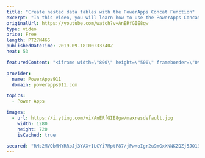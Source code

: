 ```yaml
---
title: "Create nested data tables with the PowerApps Concat Function"
excerpt: "In this video, you will learn how to use the PowerApps Concat function. We will start with the basics and then get crazy by the end. Video also includes the HTML control and a combo box for fun.   For PowerApps Training check out https://www.PowerApps911.com/training"
originalUrl: https://youtube.com/watch?v=AnERfGIE8gw
type: video
price: Free
length: PT27M46S
publishedDateTime: 2019-09-18T00:33:40Z
heat: 53

featuredContent: "<iframe width=\"800\" height=\"500\" frameborder=\"0\" src=\"https://www.youtube.com/embed/AnERfGIE8gw\" allow=\"accelerometer; autoplay; encrypted-media; gyroscope; picture-in-picture\" allowfullscreen></iframe>"

provider:
  name: PowerApps911
  domain: powerapps911.com

topics:
  - Power Apps

images:
  - url: https://i.ytimg.com/vi/AnERfGIE8gw/maxresdefault.jpg
    width: 1280
    height: 720
    isCached: true

secured: "RMs2MVQbMMYRRbJj3YAX+ILCYi7MptP87/jPw+oIgr2u9mGxXNNKZQZj5JO13h39xgjqakOp5moFsYHFTXuJS+Vssyz3M80zdbdd+LmAg2kH1bJZYW9mYAC3cfsg2F1tdCMHOiubvSqaHvRttQPrqLWtzG11hfdyczTh4csiphhUSLDw3KLxRMnz3iWLqY2eu086jJdO5l+LP/Ed6Equr0I9B/pyZgnDcfrGMdFG2eaF8dz64a45KIKjOaNKR++QjRS7Tz12UPkRU94WzbNa5hqjnC2pAwRkrQMwVT+HCIXw/0pWTcQDbjZUidmnJvbu84HRRdrTVA25YZVnd+tsuMCtso+k3MOHVKgdtU6Nw3O7R61LOavxa2hTRb02B6gLk3guSqyrcbSah3mkx8+iZg==;Hbn4+u3sy2uGxQfyWwjaxA=="
---
```



